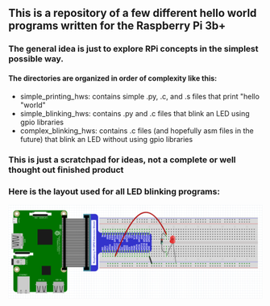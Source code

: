 ## This is a repository of a few different hello world programs written for the Raspberry Pi 3b+

### The general idea is just to explore RPi concepts in the simplest possible way.

#### The directories are organized in order of complexity like this:
- simple_printing_hws: contains simple .py, .c, and .s files that print "hello "world"
- simple_blinking_hws: contains .py and .c files that blink an LED using gpio libraries
- complex_blinking_hws: contains .c files (and hopefully asm files in the future) that blink an LED without using gpio libraries

### This is just a scratchpad for ideas, not a complete or well thought out finished product 

### Here is the layout used for all LED blinking programs:
![Alt text](./GPIO_LED_layout.png?raw=true "Title") 